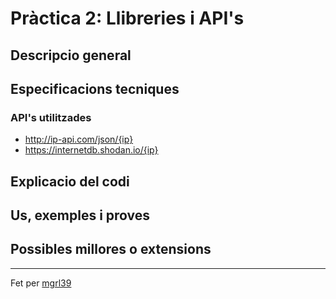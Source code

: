 # Pràctica 2: Llibreries i API's

## Descripcio general

## Especificacions tecniques

### API's utilitzades

- <http://ip-api.com/json/{ip}>
- <https://internetdb.shodan.io/{ip}>

## Explicacio del codi

## Us, exemples i proves

## Possibles millores o extensions

---
Fet per [mgrl39](https://www.github.com/mgrl39)
